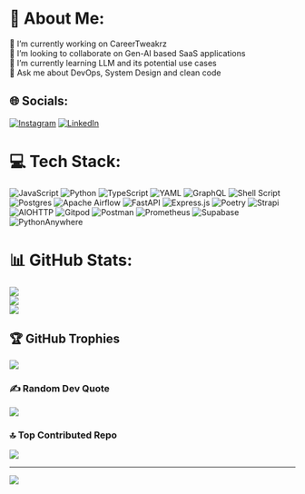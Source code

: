 # 💫 About Me:
🔭 I’m currently working on CareerTweakrz<br>👯 I’m looking to collaborate on Gen-AI based SaaS applications<br>🌱 I’m currently learning LLM and its potential use cases<br>💬 Ask me about DevOps, System Design and clean code


## 🌐 Socials:
[![Instagram](https://img.shields.io/badge/Instagram-%23E4405F.svg?logo=Instagram&logoColor=white)](https://instagram.com/codesmith.wali) [![LinkedIn](https://img.shields.io/badge/LinkedIn-%230077B5.svg?logo=linkedin&logoColor=white)](https://linkedin.com/in/walim1729) 

# 💻 Tech Stack:
![JavaScript](https://img.shields.io/badge/javascript-%23323330.svg?style=for-the-badge&logo=javascript&logoColor=%23F7DF1E) ![Python](https://img.shields.io/badge/python-3670A0?style=for-the-badge&logo=python&logoColor=ffdd54) ![TypeScript](https://img.shields.io/badge/typescript-%23007ACC.svg?style=for-the-badge&logo=typescript&logoColor=white) ![YAML](https://img.shields.io/badge/yaml-%23ffffff.svg?style=for-the-badge&logo=yaml&logoColor=151515) ![GraphQL](https://img.shields.io/badge/-GraphQL-E10098?style=for-the-badge&logo=graphql&logoColor=white) ![Shell Script](https://img.shields.io/badge/shell_script-%23121011.svg?style=for-the-badge&logo=gnu-bash&logoColor=white) ![Postgres](https://img.shields.io/badge/postgres-%23316192.svg?style=for-the-badge&logo=postgresql&logoColor=white) ![Apache Airflow](https://img.shields.io/badge/Apache%20Airflow-017CEE?style=for-the-badge&logo=Apache%20Airflow&logoColor=white) ![FastAPI](https://img.shields.io/badge/FastAPI-005571?style=for-the-badge&logo=fastapi) ![Express.js](https://img.shields.io/badge/express.js-%23404d59.svg?style=for-the-badge&logo=express&logoColor=%2361DAFB) ![Poetry](https://img.shields.io/badge/Poetry-%233B82F6.svg?style=for-the-badge&logo=poetry&logoColor=0B3D8D) ![Strapi](https://img.shields.io/badge/strapi-%232E7EEA.svg?style=for-the-badge&logo=strapi&logoColor=white) ![AIOHTTP](https://img.shields.io/badge/iohttp-%232C5bb4.svg?style=for-the-badge&logo=aiohttp&logoColor=white) ![Gitpod](https://img.shields.io/badge/gitpod-f06611.svg?style=for-the-badge&logo=gitpod&logoColor=white) ![Postman](https://img.shields.io/badge/Postman-FF6C37?style=for-the-badge&logo=postman&logoColor=white) ![Prometheus](https://img.shields.io/badge/Prometheus-E6522C?style=for-the-badge&logo=Prometheus&logoColor=white) ![Supabase](https://img.shields.io/badge/Supabase-3ECF8E?style=for-the-badge&logo=supabase&logoColor=white) ![PythonAnywhere](https://img.shields.io/badge/pythonanywhere-%232F9FD7.svg?style=for-the-badge&logo=pythonanywhere&logoColor=151515)
# 📊 GitHub Stats:
![](https://github-readme-stats.vercel.app/api?username=Wali-Muhammad123&theme=radical&hide_border=false&include_all_commits=true&count_private=true)<br/>
![](https://github-readme-streak-stats.herokuapp.com/?user=Wali-Muhammad123&theme=radical&hide_border=false)<br/>
![](https://github-readme-stats.vercel.app/api/top-langs/?username=Wali-Muhammad123&theme=radical&hide_border=false&include_all_commits=true&count_private=true&layout=compact)

## 🏆 GitHub Trophies
![](https://github-profile-trophy.vercel.app/?username=Wali-Muhammad123&theme=radical&no-frame=false&no-bg=true&margin-w=4)

### ✍️ Random Dev Quote
![](https://quotes-github-readme.vercel.app/api?type=horizontal&theme=radical)

### 🔝 Top Contributed Repo
![](https://github-contributor-stats.vercel.app/api?username=Wali-Muhammad123&limit=5&theme=dark&combine_all_yearly_contributions=true)

---
[![](https://visitcount.itsvg.in/api?id=Wali-Muhammad123&icon=0&color=0)](https://visitcount.itsvg.in)

<!-- Proudly created with GPRM ( https://gprm.itsvg.in ) -->
